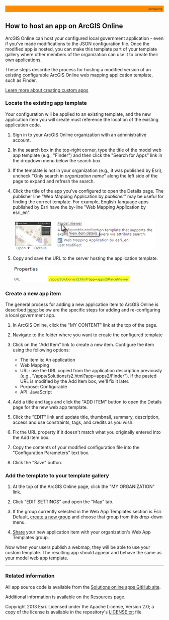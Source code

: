 [ArcGIS Online Parcel Viewer item summary]: images/ParcelViewerItemThumb.png "ArcGIS Online Parcel Viewer item summary"
[web application template's ArcGIS Online id]: images/arcgisItemPageURL.png "web application template's ArcGIS Online id"
[web application template's server URL location]: images/serverURL.png "web application template's server URL location"
[create a custom template]: http://resources.arcgis.com/en/help/arcgisonline/index.html#//010q00000076000000#ESRI_SECTION1_55703F1EE9C845C3B07BBD85221FB074

[Share]: http://doc.arcgis.com/en/arcgis-online/share-maps/share-items.htm#ESRI_SECTION1_0CF790E7414B48BEB0E69484A76D6A03
[create a new group]:http://doc.arcgis.com/en/arcgis-online/share-maps/create-groups.htm

[app configuration file]: UnderstandingConfigurationFile.md
[customapps]: HowToCreateCustomTemplate.md
[Solutions online apps GitHub site]: https://github.com/Esri/local-government-online-apps
[Resources]: Resources.md
[Esri Support]: http://support.esri.com/
[LICENSE.txt]: ../../LICENSE.txt

![](images/configuring.png)

## How to host an app on ArcGIS Online

ArcGIS Online can host your configured local government application - even if you've made modifications to the JSON configuration file. Once the modified app is hosted, you can make this template part of your template gallery where other members of the organization can use it to create their own applications.

These steps describe the process for hosting a modified version of an existing configurable ArcGIS Online web mapping application template, such as Finder.

[Learn more about creating custom apps][customapps]

### Locate the existing app template
Your configuration will be applied to an existing template, and the new application item you will create must reference the location of the existing application code.

1. Sign in to your ArcGIS Online organization with an administrative account.

2. In the search box in the top-right corner, type the title of the model web app template (e.g., "Finder") and then click the "Search for Apps" link in the dropdown menu below the search box.

3. If the template is not in your organization (e.g., it was published by Esri), uncheck "Only search in <i>organization name</i>" along the left side of the page to expand and refresh the search.

4. Click the title of the app you've configured to open the Details page. The publisher line "Web Mapping Application by <i>publisher</i>" may be useful for finding the correct template. For example, English-language apps published by Esri have the by-line "Web Mapping Application by esri_en".

	![ArcGIS Online Parcel Viewer item summary][]

5. Copy and save the URL to the server hosting the application template. 

	![web application template's server URL location][]

### Create a new app item

The general process for adding a new application item to ArcGIS Online is described [here][create a custom template]; below are the specific steps for adding and re-configuring a local government app.

1. In ArcGIS Online, click the "MY CONTENT" link at the top of the page.

2. Navigate to the folder where you want to create the configured template

3. Click on the "Add Item" link to create a new item. Configure the item using the following options:
    * The item is: An application
    * Web Mapping
    * URL: use the URL copied from the application description previously (e.g., "/apps/Solutions/s2.html?app=apps2/Finder"). If the pasted URL is modified by the Add Item box, we'll fix it later.
    * Purpose: Configurable
    * API: JavaScript

4. Add a title and tags and click the "ADD ITEM" button to open the Details page for the new web app template.

5. Click the "EDIT" link and update title, thumbnail, summary, description, access and use constraints, tags, and credits as you wish.

6. Fix the URL property if it doesn't match what you originally entered into the Add Item box.

7. Copy the contents of your modified configuration file into the "Configuration Parameters" text box.

8. Click the "Save" button.

### Add the template to your template gallery

1. At the top of the ArcGIS Online page, click the "MY ORGANIZATION" link.
 
3. Click "EDIT SETTINGS" and open the "Map" tab.
 
4. If the group currently selected in the Web App Templates section is Esri Default, [create a new group][] and choose that group from this drop-down menu.

5. [Share][] your new application item with your organization's Web App Templates group.

Now when your users publish a webmap, they will be able to use your custom template. The resulting app should appear and behave the same as your model web app template.

----------
### Related information

All app source code is available from the [Solutions online apps GitHub site][].

Additional information is available on the [Resources][] page.

Copyright 2013 Esri. Licensed under the Apache License, Version 2.0; a copy of the license is available in the repository's [LICENSE.txt][] file.